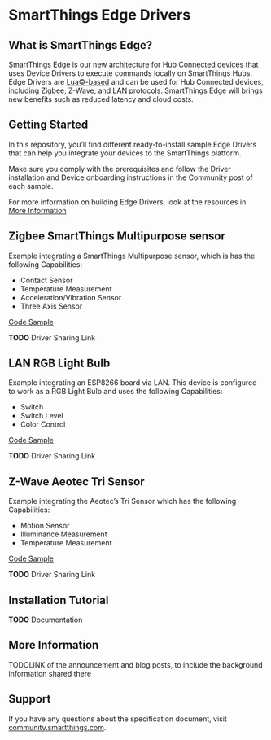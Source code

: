 # SmartThings Edge Drivers

## What is SmartThings Edge?
SmartThings Edge is our new architecture for Hub Connected devices that uses Device Drivers to execute commands locally on SmartThings Hubs. Edge Drivers are [Lua©-based](https://www.lua.org/) and can be used for Hub Connected devices, including Zigbee, Z-Wave, and LAN protocols. SmartThings Edge will brings new benefits such as reduced latency and cloud costs.


## Getting Started
In this repository, you’ll find different ready-to-install sample Edge Drivers that can help you integrate your devices to the SmartThings platform.

Make sure you comply with the prerequisites and follow the Driver installation and Device onboarding instructions in the Community post of each sample.

For more information on building Edge Drivers, look at the resources in [More Information](#More-Information)

## Zigbee SmartThings Multipurpose sensor
Example integrating a SmartThings Multipurpose sensor, which is has the following Capabilities:
 - Contact Sensor
 - Temperature Measurement
 - Acceleration/Vibration Sensor
 - Three Axis Sensor

[Code Sample](https://github.com/SmartThingsDevelopers/DeviceDrivers/blob/main/aeotec-trisensor)

**TODO** Driver Sharing Link

## LAN RGB Light Bulb
Example integrating an ESP8266 board via LAN. This device is configured to work as a RGB Light Bulb and uses the following Capabilities:
  - Switch
  - Switch Level
  - Color Control

[Code Sample](https://github.com/SmartThingsDevelopers/DeviceDrivers/blob/main/lightbulb-lan-esp8266)

**TODO** Driver Sharing Link

## Z-Wave Aeotec Tri Sensor
Example integrating the Aeotec’s Tri Sensor which has the following Capabilities:
 - Motion Sensor
 - Illuminance Measurement
 - Temperature Measurement

[Code Sample](https://github.com/SmartThingsDevelopers/DeviceDrivers/blob/main/st-multipurpose-sensor)

**TODO** Driver Sharing Link

## Installation Tutorial

**TODO** Documentation


## More Information
TODOLINK of the announcement and blog posts, to include the background information shared there

## Support

If you have any questions about the specification document, visit [community.smartthings.com](community.smartthings.com).
